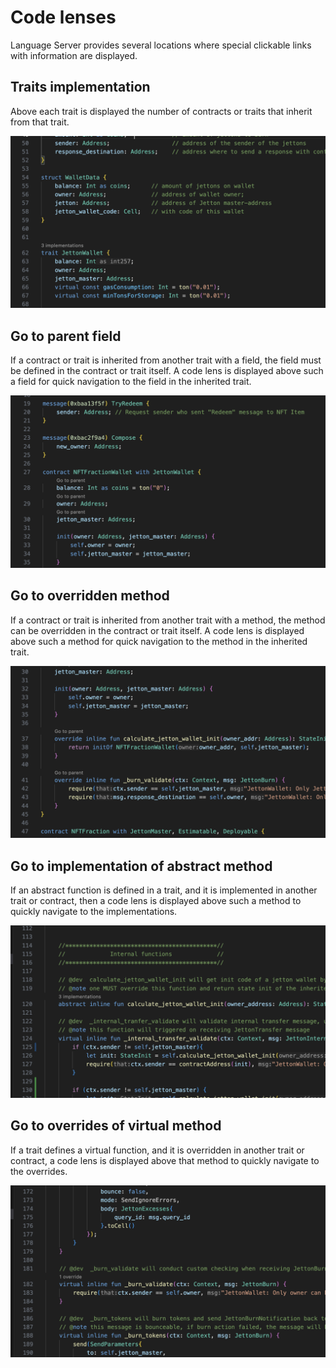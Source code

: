 # Code lenses

Language Server provides several locations where special clickable links with information are displayed.

## Traits implementation

Above each trait is displayed the number of contracts or traits that inherit from that trait.

![](../assets/trait-implementations.png)

## Go to parent field

If a contract or trait is inherited from another trait with a field, the field must be defined in the contract or trait
itself. A code lens is displayed above such a field for quick navigation to the field in the inherited trait.

![](../assets/field-parent.png)

## Go to overridden method

If a contract or trait is inherited from another trait with a method, the method can be overridden in the contract or
trait itself. A code lens is displayed above such a method for quick navigation to the method in the inherited trait.

![](../assets/method-parent.png)

## Go to implementation of abstract method

If an abstract function is defined in a trait, and it is implemented in another trait or contract, then a code lens is
displayed above such a method to quickly navigate to the implementations.

![](../assets/abstract-function-implementation.png)

## Go to overrides of virtual method

If a trait defines a virtual function, and it is overridden in another trait or contract, a code lens is displayed
above that method to quickly navigate to the overrides.

![](../assets/virtual-function-implementation.png)
